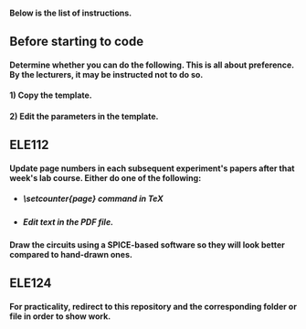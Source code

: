 #### Below is the list of instructions.

## Before starting to code
#### Determine whether you can do the following. This is all about preference. By the lecturers, it may be instructed not to do so.
#### 1) Copy the template.
#### 2) Edit the parameters in the template.

## ELE112

#### Update page numbers in each subsequent experiment's papers after that week's lab course. Either do one of the following:
* ##### \setcounter{page} command in TeX
* ##### Edit text in the PDF file.

#### Draw the circuits using a SPICE-based software so they will look better compared to hand-drawn ones.

## ELE124

#### For practicality, redirect to this repository and the corresponding folder or file in order to show work.